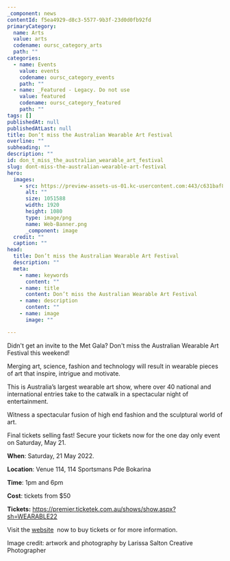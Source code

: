 ```yaml
---
_component: news
contentId: f5ea4929-d8c3-5577-9b3f-23d0d0fb92fd
primaryCategory:
  name: Arts
  value: arts
  codename: oursc_category_arts
  path: ""
categories:
  - name: Events
    value: events
    codename: oursc_category_events
    path: ""
  - name: _Featured - Legacy. Do not use
    value: featured
    codename: oursc_category_featured
    path: ""
tags: []
publishedAt: null
publishedAtLast: null
title: Don’t miss the Australian Wearable Art Festival
overline: ""
subheading: ""
description: ""
id: don_t_miss_the_australian_wearable_art_festival
slug: dont-miss-the-australian-wearable-art-festival
hero:
  images:
    - src: https://preview-assets-us-01.kc-usercontent.com:443/c631baf8-1b46-001f-580c-d0001b68b4a8/f00093e5-4eca-4937-9555-740c6a469b1e/Web-Banner.png
      alt: ""
      size: 1051588
      width: 1920
      height: 1080
      type: image/png
      name: Web-Banner.png
      _component: image
  credit: ""
  caption: ""
head:
  title: Don’t miss the Australian Wearable Art Festival
  description: ""
  meta:
    - name: keywords
      content: ""
    - name: title
      content: Don’t miss the Australian Wearable Art Festival
    - name: description
      content: ""
    - name: image
      image: ""

---
```

Didn't get an invite to the Met Gala? Don't miss the Australian Wearable Art Festival this weekend!

Merging art, science, fashion and technology will result in wearable pieces of art that inspire, intrigue and motivate.

This is Australia’s largest wearable art show, where over 40 national and international entries take to the catwalk in a spectacular night of entertainment.

Witness a spectacular fusion of high end fashion and the sculptural world of art.

Final tickets selling fast! Secure your tickets now for the one day only event on Saturday, May 21.

**When**: Saturday, 21 May 2022.

**Location**: Venue 114, 114 Sportsmans Pde Bokarina

**Time**: 1pm and 6pm

**Cost**: tickets from $50

**Tickets:** <https://premier.ticketek.com.au/shows/show.aspx?sh=WEARABLE22>


Visit the [website](https://venue114.com.au/events/australian-wearable-art-festival-2022/)
 now to buy tickets or for more information.

Image credit: artwork and photography by Larissa Salton Creative Photographer
